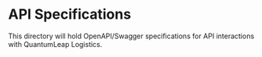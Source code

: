 # API Specifications
This directory will hold OpenAPI/Swagger specifications for API interactions with QuantumLeap Logistics.
